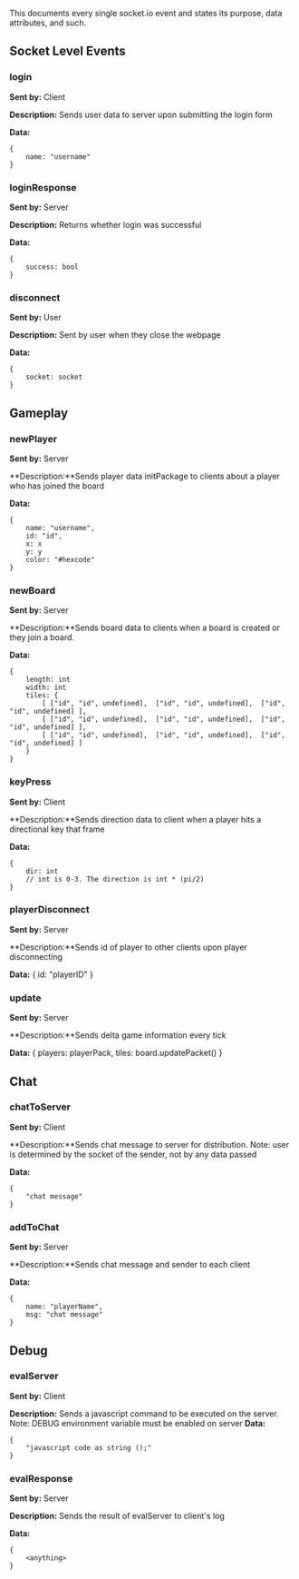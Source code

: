 This documents every single socket.io event and states its purpose, data attributes, and such.

## Socket Level Events
### login
**Sent by:** Client

**Description:** Sends user data to server upon submitting the login form

**Data:**

    {
        name: "username"
    }

### loginResponse
**Sent by:** Server

**Description:** Returns whether login was successful

**Data:**

    {
        success: bool
    }

### disconnect
**Sent by:** User

**Description:** Sent by user when they close the webpage

**Data:**

    {
        socket: socket
    }

## Gameplay

### newPlayer
**Sent by:** Server

**Description:**Sends player data initPackage to clients about a player who has joined the board

**Data:**

    {
        name: "username",
        id: "id",
        x: x
        y: y
        color: "#hexcode"
    }

### newBoard
**Sent by:** Server

**Description:**Sends board data to clients when a board is created or they join a board.

**Data:**

    {
        length: int
        width: int
        tiles: {
            [ ["id", "id", undefined],  ["id", "id", undefined],  ["id", "id", undefined] ],
            [ ["id", "id", undefined],  ["id", "id", undefined],  ["id", "id", undefined] ],
            [ ["id", "id", undefined],  ["id", "id", undefined],  ["id", "id", undefined] ]
        }
    }

### keyPress
**Sent by:** Client

**Description:**Sends direction data to client when a player hits a directional key that frame

**Data:**

    {
        dir: int
        // int is 0-3. The direction is int * (pi/2)
    }

### playerDisconnect

**Sent by:** Server

**Description:**Sends id of player to other clients upon player disconnecting

**Data:**
    {
        id: "playerID"
    }

### update
**Sent by:** Server

**Description:**Sends delta game information every tick

**Data:**
    {
        players: playerPack,
        tiles: board.updatePacket()
    }

## Chat

### chatToServer

**Sent by:** Client

**Description:**Sends chat message to server for distribution.
 Note: user is determined by the socket of the sender, not by any data passed

**Data:**

    {
        "chat message"
    }

### addToChat
**Sent by:** Server

**Description:**Sends chat message and sender to each client

**Data:**

    {
        name: "playerName",
        msg: "chat message"
    }

## Debug

### evalServer

**Sent by:** Client

**Description:** Sends a javascript command to be executed on the server.
 Note: DEBUG environment variable must be enabled on server
**Data:**

    {
        "javascript code as string ();"
    }

### evalResponse

**Sent by:** Server

**Description:** Sends the result of evalServer to client's log

**Data:**

    {
        <anything>
    }
